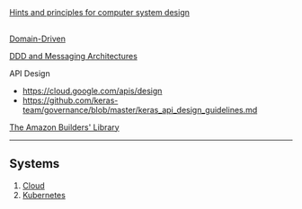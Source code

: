 ## 
[Hints and principles for computer system design](https://www.microsoft.com/en-us/research/uploads/prod/2019/09/Hints-137-short.pdf)

##
[Domain-Driven](https://www.dddheuristics.com/)

[DDD and Messaging Architectures](https://verraes.net/2019/05/ddd-msg-arch/)

API Design
* https://cloud.google.com/apis/design
* https://github.com/keras-team/governance/blob/master/keras_api_design_guidelines.md

[The Amazon Builders' Library](https://aws.amazon.com/builders-library/)

---

## Systems

1. [Cloud](../System/Cloud.md)
2. [Kubernetes](../System/Kubernetes.md)

